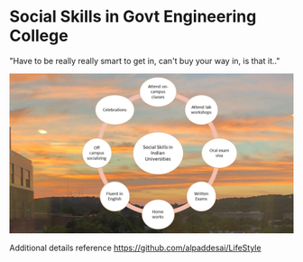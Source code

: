 # Social Skills in Govt Engineering College

"Have to be really really smart to get in, can't buy your way in, is that it.."

![image](SocialSkillsIndianUniversities.jpg)

Additional details reference https://github.com/alpaddesai/LifeStyle
